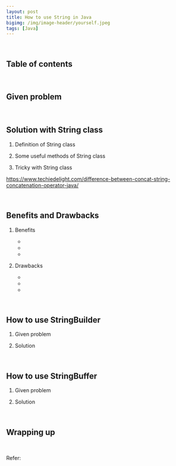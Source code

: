 ```yaml
---
layout: post
title: How to use String in Java
bigimg: /img/image-header/yourself.jpeg
tags: [Java]
---
```





<br>

## Table of contents





<br>

## Given problem





<br>

## Solution with String class

1. Definition of String class





2. Some useful methods of String class




3. Tricky with String class

https://www.techiedelight.com/difference-between-concat-string-concatenation-operator-java/


<br>

## Benefits and Drawbacks

1. Benefits

    - 

    - 

    - 

2. Drawbacks

    - 

    - 

    - 

<br>

## How to use StringBuilder

1. Given problem

    


2. Solution




<br>

## How to use StringBuffer

1. Given problem




2. Solution






<br>

## Wrapping up




<br>

Refer:

[]()

[]()